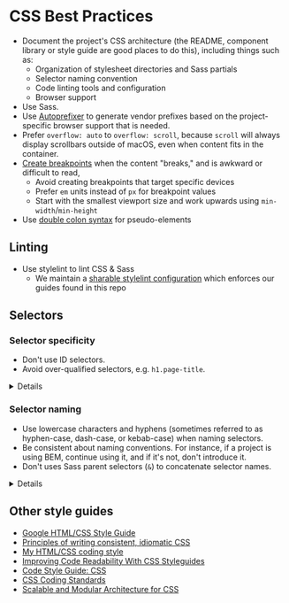 # CSS Best Practices

- Document the project's CSS architecture (the README, component library or
  style guide are good places to do this), including things such as:
  - Organization of stylesheet directories and Sass partials
  - Selector naming convention
  - Code linting tools and configuration
  - Browser support
- Use Sass.
- Use [Autoprefixer] to generate vendor prefixes based on the project-specific
  browser support that is needed.
- Prefer `overflow: auto` to `overflow: scroll`, because `scroll` will always
  display scrollbars outside of macOS, even when content fits in the container.
- [Create breakpoints] when the content "breaks," and is awkward or difficult to
  read,
  - Avoid creating breakpoints that target specific devices
  - Prefer `em` units instead of `px` for breakpoint values
  - Start with the smallest viewport size and work upwards using
    `min-width`/`min-height`
- Use [double colon syntax] for pseudo-elements

[autoprefixer]: https://github.com/postcss/autoprefixer
[create breakpoints]: http://bradfrost.com/blog/post/7-habits-of-highly-effective-media-queries/
[double colon syntax]: https://developer.mozilla.org/en-US/docs/Web/CSS/Pseudo-elements#Syntax

## Linting

- Use stylelint to lint CSS & Sass
  - We maintain a [sharable stylelint configuration] which enforces our guides
    found in this repo

[sharable stylelint configuration]: https://github.com/thoughtbot/stylelint-config

## Selectors

### Selector specificity

- Don't use ID selectors.
- Avoid over-qualified selectors, e.g. `h1.page-title`.

<details>

#### Code examples

`h1.page-title` carries a specificity of 2, but can be reduced to 1 by removing
the `h1` type selector:

```diff
-h1.page-title
+.page-title {
   // …
 }
```

#### Motivation

Using an ID in a selector increases its specificity, making it more difficult to
work with alongside class selectors. Furthermore, because IDs must be unique
within an HTML document, using them as CSS selectors limits reusability.

#### Resources

- Learn about [how specificity is calculated].

[how specificity is calculated]: https://www.w3.org/TR/selectors-3/#specificity

</details>

### Selector naming

- Use lowercase characters and hyphens (sometimes referred to as hyphen-case,
  dash-case, or kebab-case) when naming selectors.
- Be consistent about naming conventions. For instance, if a project is using
  BEM, continue using it, and if it's not, don't introduce it.
- Don't uses Sass parent selectors (`&`) to concatenate selector names.

<details>

#### Code examples

Use lowercase characters and hyphens in selector names:

```scss
.class-name {
  // …
}
```

Don't concatenate selector names:

```scss
.class {
  &__child-class {
    // …
  }
}
```

#### Motivation

Concatenating selector names makes it more difficult to search and find
selectors in the codebase.

</details>

## Other style guides

- [Google HTML/CSS Style Guide](https://google.github.io/styleguide/htmlcssguide.html)
- [Principles of writing consistent, idiomatic CSS](https://github.com/necolas/idiomatic-css)
- [My HTML/CSS coding style](https://csswizardry.com/2012/04/my-html-css-coding-style/)
- [Improving Code Readability With CSS Styleguides](https://www.smashingmagazine.com/2008/05/improving-code-readability-with-css-styleguides/)
- [Code Style Guide: CSS](https://github.com/ThinkUpLLC/ThinkUp/wiki/Code-Style-Guide:-CSS)
- [CSS Coding Standards](https://developer.wordpress.org/coding-standards/wordpress-coding-standards/css/)
- [Scalable and Modular Architecture for CSS](http://smacss.com/)
